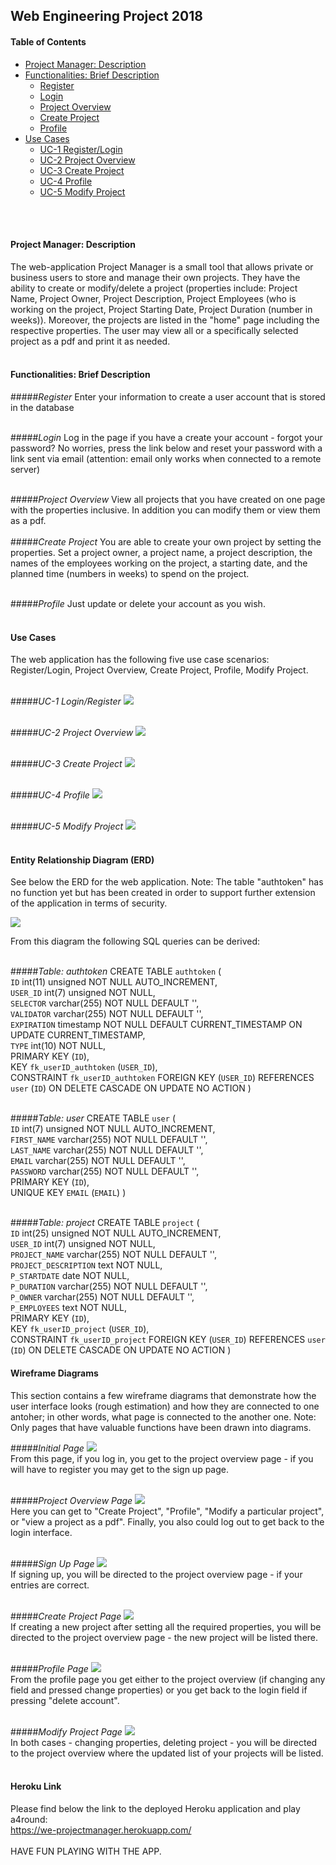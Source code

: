 ## Web Engineering Project 2018

#### Table of Contents
- [Project Manager: Description](#project-manager-description)
- [Functionalities: Brief Description](#functionalities-brief-description)
    - [Register](#register)
    - [Login](#login)
    - [Project Overview](#project-overview)
    - [Create Project](#create-project)
    - [Profile](#profile)
- [Use Cases](#use-cases)
    - [UC-1 Register/Login](#uc-1-register-login)
    - [UC-2 Project Overview](#uc-2-project-overview)
    - [UC-3 Create Project](#uc-3-create-project)
    - [UC-4 Profile](#uc-4-profile)
    - [UC-5 Modify Project](#uc-5-modify-project)   

<br>
<br>

#### Project Manager: Description
The web-application Project Manager is a small tool that allows private or business users to
store and manage their own projects. They have the ability to create or modify/delete a project 
(properties include: Project Name, Project Owner, Project Description, Project Employees (who is
working on the project, Project Starting Date, Project Duration (number in weeks)). Moreover, the
projects are listed in the "home" page including the respective properties. The user may view all
or a specifically selected project as a pdf and print it as needed.
<br>
<br>

#### Functionalities: Brief Description
#####_Register_
Enter your information to create a user account that is stored in the database
<br>
<br>

#####_Login_
Log in the page if you have a create your account - forgot your password? No worries, press the link
below and reset your password with a link sent via email (attention: email only works when connected
to a remote server)
<br>
<br>

#####_Project Overview_
View all projects that you have created on one page with the properties inclusive. In addition
you can modify them or view them as a pdf.
<br>
<br>
#####_Create Project_
You are able to create your own project by setting the properties. Set a project owner, a project
name, a project description, the names of the employees working on the project, a starting date, and
the planned time (numbers in weeks) to spend on the project.
<br>
<br>

#####_Profile_
Just update or delete your account as you wish.
<br>
<br>

#### Use Cases
The web application has the following five use case scenarios: Register/Login, Project Overview, 
Create Project, Profile, Modify Project.
<br>
<br>

#####_UC-1 Login/Register_
![](modelling/usecases/UC-1_Login_Register.png)
<br>
<br>

#####_UC-2 Project Overview_
![](modelling/usecases/UC-2_ProjectOverview.png)
<br>
<br>

#####_UC-3 Create Project_
![](modelling/usecases/UC-3_CreateProject.png)
<br>
<br>

#####_UC-4 Profile_
![](modelling/usecases/UC-4_Profile.png)
<br>
<br>

#####_UC-5 Modify Project_
![](modelling/usecases/UC-5_ModifyProject.png)
<br>
<br>

#### Entity Relationship Diagram (ERD)
See below the ERD for the web application. Note: The table "authtoken" has no function yet but has
been created in order to support further extension of the application in terms of security.

![](modelling/erd/ERD_WE_PM.png)
<br>

From this diagram the following SQL queries can be derived:
<br>
<br>

#####_Table: authtoken_
CREATE TABLE `authtoken` (<br>
  `ID` int(11) unsigned NOT NULL AUTO_INCREMENT,<br>
  `USER_ID` int(7) unsigned NOT NULL,<br>
  `SELECTOR` varchar(255) NOT NULL DEFAULT '',<br>
  `VALIDATOR` varchar(255) NOT NULL DEFAULT '',<br>
  `EXPIRATION` timestamp NOT NULL DEFAULT CURRENT_TIMESTAMP ON UPDATE CURRENT_TIMESTAMP,<br>
  `TYPE` int(10) NOT NULL,<br>
  PRIMARY KEY (`ID`),<br>
  KEY `fk_userID_authtoken` (`USER_ID`),<br>
  CONSTRAINT `fk_userID_authtoken` FOREIGN KEY (`USER_ID`) REFERENCES `user` (`ID`) 
  ON DELETE CASCADE ON UPDATE NO ACTION
)<br>
<br>

#####_Table: user_
CREATE TABLE `user` (<br>
  `ID` int(7) unsigned NOT NULL AUTO_INCREMENT,<br>
  `FIRST_NAME` varchar(255) NOT NULL DEFAULT '',<br>
  `LAST_NAME` varchar(255) NOT NULL DEFAULT '',<br>
  `EMAIL` varchar(255) NOT NULL DEFAULT '',<br>
  `PASSWORD` varchar(255) NOT NULL DEFAULT '',<br>
  PRIMARY KEY (`ID`),<br>
  UNIQUE KEY `EMAIL` (`EMAIL`)
)<br>
<br>

#####_Table: project_
CREATE TABLE `project` (<br>
  `ID` int(25) unsigned NOT NULL AUTO_INCREMENT,<br>
  `USER_ID` int(7) unsigned NOT NULL,<br>
  `PROJECT_NAME` varchar(255) NOT NULL DEFAULT '',<br>
  `PROJECT_DESCRIPTION` text NOT NULL,<br>
  `P_STARTDATE` date NOT NULL,<br>
  `P_DURATION` varchar(255) NOT NULL DEFAULT '',<br>
  `P_OWNER` varchar(255) NOT NULL DEFAULT '',<br>
  `P_EMPLOYEES` text NOT NULL,<br>
  PRIMARY KEY (`ID`),<br>
  KEY `fk_userID_project` (`USER_ID`),<br>
  CONSTRAINT `fk_userID_project` FOREIGN KEY (`USER_ID`) REFERENCES `user` (`ID`) 
  ON DELETE CASCADE ON UPDATE NO ACTION
)<br>

#### Wireframe Diagrams
This section contains a few wireframe diagrams that demonstrate how the user interface looks (rough
estimation) and how they are connected to one antoher; in other words, what page is connected to
the another one. Note: Only pages that have valuable functions have been drawn into diagrams.
<br>

#####_Initial Page_
![](modelling/wireframe/Login-Page.png)
<br>
From this page, if you log in, you get to the project overview page - if you will have to register
you may get to the sign up page.
<br>
<br>

#####_Project Overview Page_
![](modelling/wireframe/ProjectOverview-Page.png)
<br>
Here you can get to "Create Project", "Profile", "Modify a particular project", or "view a project
as a pdf". Finally, you also could log out to get back to the login interface.
<br>
<br>

#####_Sign Up Page_
![](modelling/wireframe/Signup-Page.png)
<br>
If signing up, you will be directed to the project overview page - if your entries are correct.
<br>
<br>

#####_Create Project Page_
![](modelling/wireframe/CreateProject-Page.png)
<br>
If creating a new project after setting all the required properties, you will be directed to the
project overview page - the new project will be listed there.
<br>
<br>

#####_Profile Page_
![](modelling/wireframe/Profile-Page.png)
<br>
From the profile page you get either to the project overview (if changing any field and pressed
change properties) or you get back to the login field if pressing "delete account".
<br>
<br>

#####_Modify Project Page_
![](modelling/wireframe/ModifyProject-Page.png)
<br>
In both cases - changing properties, deleting project - you will be directed to the project overview
where the updated list of your projects will be listed.
<br>
<br>

#### Heroku Link
Please find below the link to the deployed Heroku application and play a4round:
<br>
https://we-projectmanager.herokuapp.com/
<br>
<br>
HAVE FUN PLAYING WITH THE APP.